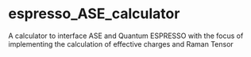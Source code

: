 # espresso_ASE_calculator
A calculator to interface ASE and Quantum ESPRESSO with the focus of implementing the calculation of effective charges and Raman Tensor
